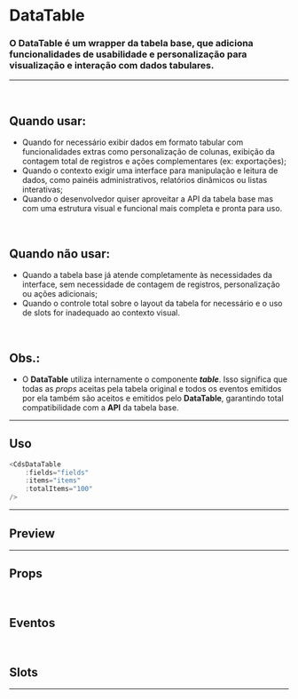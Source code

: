 # DataTable

### O DataTable é um wrapper da tabela base, que adiciona funcionalidades de usabilidade e personalização para visualização e interação com dados tabulares.
---
<br>

## Quando usar:
- Quando for necessário exibir dados em formato tabular com funcionalidades extras como personalização de colunas, exibição da contagem total de registros e ações complementares (ex: exportações);
- Quando o contexto exigir uma interface para manipulação e leitura de dados, como painéis administrativos, relatórios dinâmicos ou listas interativas;
- Quando o desenvolvedor quiser aproveitar a API da tabela base mas com uma estrutura visual e funcional mais completa e pronta para uso.

<br>

## Quando não usar:
- Quando a tabela base já atende completamente às necessidades da interface, sem necessidade de contagem de registros, personalização ou ações adicionais;
- Quando o controle total sobre o layout da tabela for necessário e o uso de slots for inadequado ao contexto visual.

<br>

## Obs.:
- O **DataTable** utiliza internamente o componente **_table_**. Isso significa que todas as _props_ aceitas pela tabela original e todos os eventos emitidos por ela também são aceitos e emitidos pelo **DataTable**, garantindo total compatibilidade com a **API** da tabela base.


---

## Uso

```js
<CdsDataTable
	:fields="fields"
	:items="items"
	:totalItems="100"
/>
```

---

## Preview

<PreviewBuilder
	:args
	:component="CdsDataTable"
	:events
	with-background
/>

---

## Props

<APITable
	name="CdsDataTable"
	section="props"
/>
<br>

## Eventos

<APITable
	name="CdsDataTable"
	section="events"
/>
<br>

## Slots

<APITable
	name="CdsDataTable"
	section="slots"
/>

---

<script setup>
import { ref } from 'vue';
import CdsDataTable from '@/components/DataTable.vue';

const fields = ref([
	{
		key: 'nome',
		label: 'Nome',
	},
	{
		key: 'sobrenome',
		label: 'Sobrenome',
	},
	{
		key: 'idade',
		label: 'Idade',
	},
	{
		key: 'cpf',
		label: 'CPF',
	},
	{
		key: 'rg',
		label: 'RG',
	},
	{
		key: 'endereco',
		label: 'Endereço',
	}
]);

const items = ref([
	{
		nome: 'João Marcelo',
		sobrenome: 'Freitas',
		idade: 30,
		cpf: '123.456.789-00',
		rg: '12.345.678-9',
		endereco: 'Rua 1, 123 - Bairro 1',
	},
	{
		nome: 'Maria Clara',
		sobrenome: 'Silva',
		idade: 25,
		cpf: '987.654.321-00',
		rg: '98.765.432-1',
		endereco: 'Rua 2, 456 - Bairro 2',
	},
	{
		nome: 'Pedro Henrique',
		sobrenome: 'Santos',
		idade: 45,
		cpf: '456.789.123-00',
		rg: '45.678.912-3',
		endereco: 'Rua 3, 789 - Bairro 3',
	},
	{
		nome: 'Ana Beatriz',
		sobrenome: 'Oliveira',
		idade: 28,
		cpf: '789.123.456-00',
		rg: '78.912.345-6',
		endereco: 'Rua 4, 321 - Bairro 4',
	},
	{
		nome: 'Lucas Gabriel',
		sobrenome: 'Ferreira',
		idade: 33,
		cpf: '321.654.987-00',
		rg: '32.165.498-7',
		endereco: 'Rua 5, 654 - Bairro 5',
	},
	{
		nome: 'Julia Sophia',
		sobrenome: 'Rodrigues',
		idade: 29,
		cpf: '654.987.321-00',
		rg: '65.498.732-1',
		endereco: 'Rua 6, 987 - Bairro 6',
	},
	{
		nome: 'Rafael Miguel',
		sobrenome: 'Costa',
		idade: 37,
		cpf: '147.258.369-00',
		rg: '14.725.836-9',
		endereco: 'Rua 7, 147 - Bairro 7',
	},
	{
		nome: 'Isabella Laura',
		sobrenome: 'Almeida',
		idade: 31,
		cpf: '258.369.147-00',
		rg: '25.836.914-7',
		endereco: 'Rua 8, 258 - Bairro 8',
	},
	{
		nome: 'Matheus Felipe',
		sobrenome: 'Pereira',
		idade: 42,
		cpf: '369.147.258-00',
		rg: '36.914.725-8',
		endereco: 'Rua 9, 369 - Bairro 9',
	},
	{
		nome: 'Valentina Alice',
		sobrenome: 'Carvalho',
		idade: 27,
		cpf: '741.852.963-00',
		rg: '74.185.296-3',
		endereco: 'Rua 10, 741 - Bairro 10',
	}
]);

const customFields = ref([
	{
		label: 'Nome',
		id: 'nome',
		visible: true,
	},
	{
		label: 'Sobrenome',
		id: 'sobrenome',
		visible: true,
	},
	{
		label: 'Idade',
		id: 'idade',
		visible: true,
	},
	{
		label: 'CPF',
		id: 'cpf',
		visible: true,
	},
	{
		label: 'RG',
		id: 'rg',
		visible: true,
	},
	{
		label: 'Endereço',
		id: 'endereco',
		visible: true,
	}
]);

const presetsOptions = ref([
	{
		label: 'Basicão',
		columns: ['nome', 'sobrenome', 'idade']
	},
	{
		label: 'Pessoal',
		columns: ['nome', 'idade', 'cpf']
	},
	{
		label: 'Endereço',
		columns: ['nome', 'endereco']
	},
	{
		label: 'Documentos',
		columns: ['nome', 'sobrenome', 'cpf', 'rg']
	},
	{
		label: 'X-Tudo',
		columns: ['nome', 'sobrenome', 'idade', 'cpf', 'rg', 'endereco']
	}
]);

const events = [
	'update:modelValue',
	'update-fields-list',
	'customize-click',
	'search',
	'search-button-click',
];

const args = ref({
	fields: fields,
	items,
	fixedHeader: true,
	allowSelection: false,
	selectionVariant: 'green',
	totalItems: 100,
	presetsOptions: presetsOptions,
	customFieldsList: customFields,
	customFieldsSearchable: true,
	minVisibleFields: 1,
	maxVisibleFields: 0,
	fixedHeader: false,
	noWrap: true,
});
</script>
